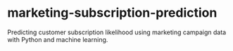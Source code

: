 # marketing-subscription-prediction
Predicting customer subscription likelihood using marketing campaign data with Python and machine learning.

